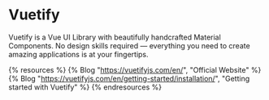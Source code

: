 # Vuetify

Vuetify is a Vue UI Library with beautifully handcrafted Material Components. No design skills required — everything you need to create amazing applications is at your fingertips.

{% resources %}
  {% Blog "https://vuetifyjs.com/en/", "Official Website" %}
  {% Blog "https://vuetifyjs.com/en/getting-started/installation/", "Getting started with Vuetify" %}
{% endresources %}
